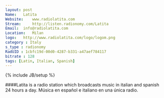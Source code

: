 ```yaml
---
layout: post
Name: 	Latita
Website: 	www.radiolatita.com
Stream: 	http://listen.radionomy.com/Latita
Email: 	info@radiolatita.com
Location: 	Milan
logo: 	http://www.radiolatita.com/logo/logom.png
category : Italy
s_type : radionomy
RadUID : 1cbfc19d-00d0-4287-b331-a47aef784117
bitrate : 128
tags: [Latin, Italian, Spanish]
---
```

{% include JB/setup %}

####Latita is a radio station which broadcasts music in italian and spanish 24 hours a day. Música en español e italiano en una única radio.
